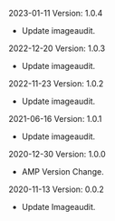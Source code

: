 2023-01-11 Version: 1.0.4
- Update imageaudit.

2022-12-20 Version: 1.0.3
- Update imageaudit.

2022-11-23 Version: 1.0.2
- Update imageaudit.

2021-06-16 Version: 1.0.1
- Update imageaudit.

2020-12-30 Version: 1.0.0
- AMP Version Change.

2020-11-13 Version: 0.0.2
- Update Imageaudit.

